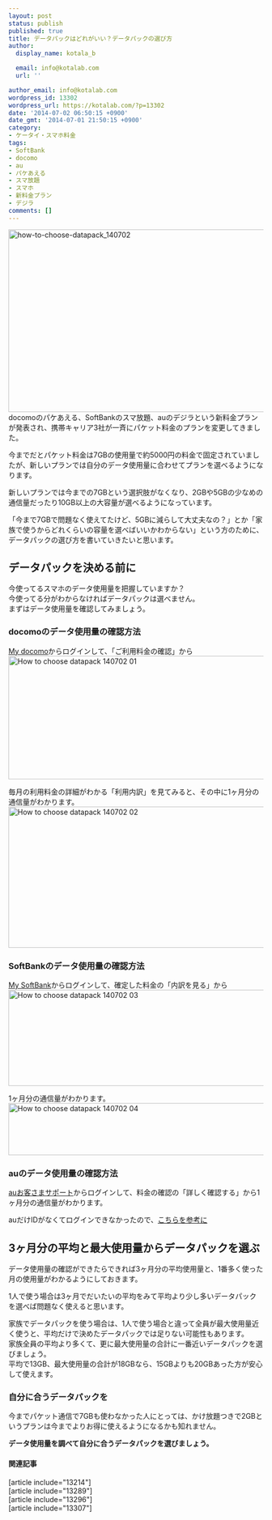```yaml
---
layout: post
status: publish
published: true
title: データパックはどれがいい？データパックの選び方
author:
  display_name: kotala_b

  email: info@kotalab.com
  url: ''

author_email: info@kotalab.com
wordpress_id: 13302
wordpress_url: https://kotalab.com/?p=13302
date: '2014-07-02 06:50:15 +0900'
date_gmt: '2014-07-01 21:50:15 +0900'
category:
- ケータイ・スマホ料金
tags:
- SoftBank
- docomo
- au
- パケあえる
- スマ放題
- スマホ
- 新料金プラン
- デジラ
comments: []
---
```

<p><img src="https://kotalab.com/wp-content/uploads/how-to-choose-datapack_140702-546x361.jpg" alt="how-to-choose-datapack_140702" width="546" height="361" class="alignnone size-large wp-image-13304" /><br />
docomoのパケあえる、SoftBankのスマ放題、auのデジラという新料金プランが発表され、携帯キャリア3社が一斉にパケット料金のプランを変更してきました。</p>
<p>今までだとパケット料金は7GBの使用量で約5000円の料金で固定されていましたが、新しいプランでは自分のデータ使用量に合わせてプランを選べるようになります。</p>
<p>新しいプランでは今までの7GBという選択肢がなくなり、2GBや5GBの少なめの通信量だったり10GB以上の大容量が選べるようになっています。</p>
<p>「<span class="b">今まで7GBで問題なく使えてたけど、5GBに減らして大丈夫なの？</span>」とか「<span class="b">家族で使うからどれくらいの容量を選べばいいかわからない</span>」という方のために、データパックの選び方を書いていきたいと思います。<!--more--></p>
<h2>データパックを決める前に</h2>
<p>今使ってるスマホのデータ使用量を把握していますか？<br />
今使ってる分がわからなければデータパックは選べません。<br />
まずはデータ使用量を確認してみましょう。</p>
<h3>docomoのデータ使用量の確認方法</h3>
<p><a href="https://www.nttdocomo.co.jp/mydocomo/" target="_blank">My docomo</a>からログインして、「ご利用料金の確認」から<br />
<img src="https://kotalab.com/wp-content/uploads/how-to-choose-datapack_140702_01.png" alt="How to choose datapack 140702 01" title="how-to-choose-datapack_140702_01.png" border="0" width="548" height="244" /></p>
<p>毎月の利用料金の詳細がわかる「利用内訳」を見てみると、その中に1ヶ月分の通信量がわかります。<br />
<img src="https://kotalab.com/wp-content/uploads/how-to-choose-datapack_140702_02.png" alt="How to choose datapack 140702 02" title="how-to-choose-datapack_140702_02.png" border="0" width="548" height="279" /></p>
<h3>SoftBankのデータ使用量の確認方法</h3>
<p><a href="https://my.softbank.jp/msb/d/top" target="_blank">My SoftBank</a>からログインして、確定した料金の「内訳を見る」から<br />
<img src="https://kotalab.com/wp-content/uploads/how-to-choose-datapack_140702_03.png" alt="How to choose datapack 140702 03" title="how-to-choose-datapack_140702_03.png" border="0" width="548" height="190" /></p>
<p>1ヶ月分の通信量がわかります。<br />
<img src="https://kotalab.com/wp-content/uploads/how-to-choose-datapack_140702_04.png" alt="How to choose datapack 140702 04" title="how-to-choose-datapack_140702_04.png" border="0" width="548" height="103" /></p>
<h3>auのデータ使用量の確認方法</h3>
<p><a href="https://cs.kddi.com/" target="_blank">auお客さまサポート</a>からログインして、料金の確認の「詳しく確認する」から1ヶ月分の通信量がわかります。</p>
<p>auだけIDがなくてログインできなかったので、<a href="https://cs.kddi.com/support/waribiki/kakunin/riyou_kakunin.html" target="_blank">こちらを参考に</a></p>
<h2>3ヶ月分の平均と最大使用量からデータパックを選ぶ</h2>
<p>データ使用量の確認ができたらできれば3ヶ月分の平均使用量と、1番多く使った月の使用量がわかるようにしておきます。</p>
<p>1人で使う場合は3ヶ月でだいたいの平均をみて平均より少し多いデータパックを選べば問題なく使えると思います。</p>
<p>家族でデータパックを使う場合は、1人で使う場合と違って全員が最大使用量近く使うと、平均だけで決めたデータパックでは足りない可能性もあります。<br />
家族全員の平均より多くて、更に最大使用量の合計に一番近いデータパックを選びましょう。<br />
平均で13GB、<span class="b">最大使用量の合計が18GBなら、15GBよりも20GBあった方が安心して使えます。</span></p>
<h3>自分に合うデータパックを</h3>
<p>今までパケット通信で7GBも使わなかった人にとっては、かけ放題つきで2GBというプランは今までよりお得に使えるようになるかも知れません。</p>
<p><strong>データ使用量を調べて自分に合うデータパックを選びましょう。</strong></p>
<h4 class="rel">関連記事</h4>
<p>[article include="13214"]<br />
[article include="13289"]<br />
[article include="13296"]<br />
[article include="13307"]</p>
